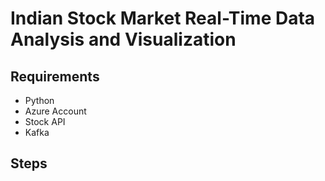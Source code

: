# Indian Stock Market Real-Time Data Analysis and Visualization 

## Requirements

- Python
- Azure Account
- Stock API
- Kafka



## Steps


